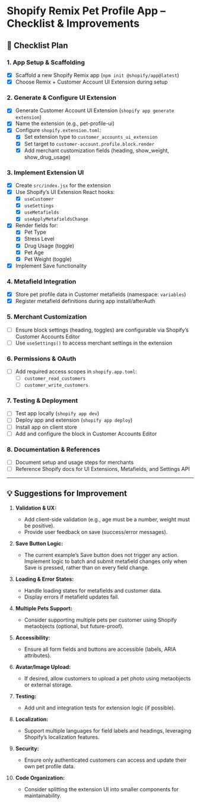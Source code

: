 # Shopify Remix Pet Profile App – Checklist & Improvements

## 📝 Checklist Plan

### 1. App Setup & Scaffolding

- [x] Scaffold a new Shopify Remix app (`npm init @shopify/app@latest`)
- [x] Choose Remix + Customer Account UI Extension during setup

### 2. Generate & Configure UI Extension

- [x] Generate Customer Account UI Extension (`shopify app generate extension`)
- [x] Name the extension (e.g., pet-profile-ui)
- [x] Configure `shopify.extension.toml`:
  - [x] Set extension type to `customer_accounts_ui_extension`
  - [x] Set target to `customer-account.profile.block.render`
  - [x] Add merchant customization fields (heading, show_weight, show_drug_usage)

### 3. Implement Extension UI

- [x] Create `src/index.jsx` for the extension
- [x] Use Shopify’s UI Extension React hooks:
  - [x] `useCustomer`
  - [x] `useSettings`
  - [x] `useMetafields`
  - [x] `useApplyMetafieldsChange`
- [x] Render fields for:
  - [x] Pet Type
  - [x] Stress Level
  - [x] Drug Usage (toggle)
  - [x] Pet Age
  - [x] Pet Weight (toggle)
- [x] Implement Save functionality

### 4. Metafield Integration

- [x] Store pet profile data in Customer metafields (namespace: `variables`)
- [x] Register metafield definitions during app install/afterAuth

### 5. Merchant Customization

- [ ] Ensure block settings (heading, toggles) are configurable via Shopify’s Customer Accounts Editor
- [ ] Use `useSettings()` to access merchant settings in the extension

### 6. Permissions & OAuth

- [ ] Add required access scopes in `shopify.app.toml`:
  - [ ] `customer_read_customers`
  - [ ] `customer_write_customers`

### 7. Testing & Deployment

- [ ] Test app locally (`shopify app dev`)
- [ ] Deploy app and extension (`shopify app deploy`)
- [ ] Install app on client store
- [ ] Add and configure the block in Customer Accounts Editor

### 8. Documentation & References

- [ ] Document setup and usage steps for merchants
- [ ] Reference Shopify docs for UI Extensions, Metafields, and Settings API

---

## 💡 Suggestions for Improvement

1. **Validation & UX:**
   - Add client-side validation (e.g., age must be a number, weight must be positive).
   - Provide user feedback on save (success/error messages).

2. **Save Button Logic:**
   - The current example’s Save button does not trigger any action. Implement logic to batch and submit metafield changes only when Save is pressed, rather than on every field change.

3. **Loading & Error States:**
   - Handle loading states for metafields and customer data.
   - Display errors if metafield updates fail.

4. **Multiple Pets Support:**
   - Consider supporting multiple pets per customer using Shopify metaobjects (optional, but future-proof).

5. **Accessibility:**
   - Ensure all form fields and buttons are accessible (labels, ARIA attributes).

6. **Avatar/Image Upload:**
   - If desired, allow customers to upload a pet photo using metaobjects or external storage.

7. **Testing:**
   - Add unit and integration tests for extension logic (if possible).

8. **Localization:**
   - Support multiple languages for field labels and headings, leveraging Shopify’s localization features.

9. **Security:**
   - Ensure only authenticated customers can access and update their own pet profile data.

10. **Code Organization:**
    - Consider splitting the extension UI into smaller components for maintainability.
